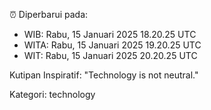 ⏰ Diperbarui pada:
- WIB: Rabu, 15 Januari 2025 18.20.25 UTC
- WITA: Rabu, 15 Januari 2025 19.20.25 UTC
- WIT: Rabu, 15 Januari 2025 20.20.25 UTC

Kutipan Inspiratif:
"Technology is not neutral."


Kategori: technology

